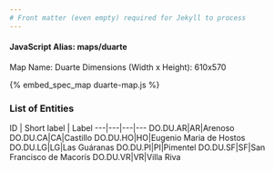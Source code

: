 ```yaml
---
# Front matter (even empty) required for Jekyll to process
---
```


#### JavaScript Alias: maps/duarte

Map Name: Duarte
Dimensions (Width x Height): 610x570



{% embed_spec_map duarte-map.js %}

### List of Entities

ID | Short label | Label
---|---|---|---
DO.DU.AR|AR|Arenoso
DO.DU.CA|CA|Castillo
DO.DU.HO|HO|Eugenio Maria de Hostos
DO.DU.LG|LG|Las Guáranas
DO.DU.PI|PI|Pimentel
DO.DU.SF|SF|San Francisco de Macorís
DO.DU.VR|VR|Villa Riva